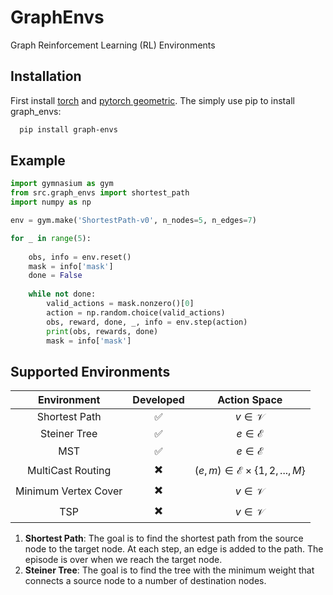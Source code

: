 # GraphEnvs
Graph Reinforcement Learning (RL) Environments

## Installation

First install [torch](https://pytorch.org/) and [pytorch geometric](https://pytorch-geometric.readthedocs.io/en/latest/notes/installation.html). The simply use pip to install graph_envs:
```bash
  pip install graph-envs
```
  
## Example 

```python
import gymnasium as gym 
from src.graph_envs import shortest_path
import numpy as np

env = gym.make('ShortestPath-v0', n_nodes=5, n_edges=7)

for _ in range(5):
    
    obs, info = env.reset()
    mask = info['mask']
    done = False
    
    while not done:
        valid_actions = mask.nonzero()[0]
        action = np.random.choice(valid_actions)
        obs, reward, done, _, info = env.step(action)
        print(obs, rewards, done)
        mask = info['mask']

```


## Supported Environments

| Environment      | Developed |  Action Space  |
| :----: |    :----:   | :-------:|
| Shortest Path      | ✅       | $v \in \mathcal{V}$   |
| Steiner Tree   | ✅   | $e \in \mathcal{E}$      |
| MST   | ✅  | $e \in \mathcal{E}$      |
| MultiCast Routing   | :heavy_multiplication_x:   | $(e, m) \in \mathcal{E} \times \{1,2,..., M\}$ |
| Minimum Vertex Cover   | :heavy_multiplication_x:   | $v \in \mathcal{V}$ |
| TSP   | :heavy_multiplication_x:   | $v \in \mathcal{V}$ |


1. **Shortest Path**: The goal is to find the shortest path from the source node to the target node. At each step, an edge is added to the path. The episode is over when we reach the target node.
2. **Steiner Tree**: The goal is to find the tree with the minimum weight that connects a source node to a number of destination nodes.


